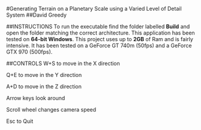 #Generating Terrain on a Planetary Scale using a Varied Level of Detail System
##David Greedy

##INSTRUCTIONS
To run the executable find the folder labelled **Build** and open the folder matching the correct architecture. This application has been tested on **64-bit Windows**. This project uses up to **2GB** of Ram and is fairly intensive. It has been tested on a GeForce GT 740m (50fps) and a GeForce GTX 970 (500fps).

##CONTROLS
W+S to move in the X direction

Q+E to move in the Y direction

A+D to move in the Z direction

Arrow keys look around

Scroll wheel changes camera speed

Esc to Quit
